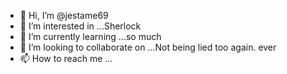 - 👋 Hi, I’m @jestame69
- 👀 I’m interested in ...Sherlock
- 🌱 I’m currently learning ...so much
- 💞️ I’m looking to collaborate on ...Not being lied too again. ever
- 📫 How to reach me ...

<!---
jestame69/jestame69 is a ✨ special ✨ repository because its `README.md` (this file) appears on your GitHub profile.
You can click the Preview link to take a look at your changes.
--->
